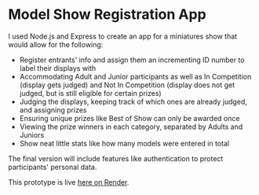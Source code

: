 # Model Show Registration App

I used Node.js and Express to create an app for a miniatures show that would allow for the following:

* Register entrants' info and assign them an incrementing ID number to label their displays with
* Accommodating Adult and Junior participants as well as In Competition (display gets judged) and Not In Competition (display does not get judged, but is still eligible for certain prizes)
* Judging the displays, keeping track of which ones are already judged, and assigning prizes
* Ensuring unique prizes like Best of Show can only be awarded once
* Viewing the prize winners in each category, separated by Adults and Juniors
* Show neat little stats like how many models were entered in total


The final version will include features like authentication to protect participants' personal data.

This prototype is live [here on Render](https://model-show-registration-alpha-prototype.onrender.com/).
